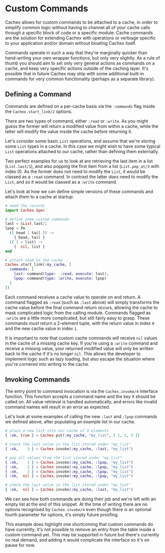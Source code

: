 # Custom Commands

Cachex allows for custom commands to be attached to a cache, in order to simplify common logic without having to channel all of your cache calls through a specific block of code or a specific module. Cache commands are the solution for extending Cachex with operations or verbiage specific to your application and/or domain without bloating Cachex itself.

Commands operate in such a way that they're marginally quicker than hand-writing your own wrapper functions, but only very slightly. As a rule of thumb you should aim to set only very general actions as commands on a cache, and keep very specific actions outside of the caching layer. It's possible that in future Cachex may ship with some additional built-in commands for very common functionality (perhaps as a separate library).

## Defining a Command

Commands are defined on a per-cache basis via the `:commands` flag inside the `Cachex.start_link/2` options.

There are two types of command, either `:read` or `:write`. As you might guess the former will return a modified value from within a cache, while the latter will modify the value inside the cache before returning it.

Let's consider some basic `List` operations, and assume that we're storing some `List` types in a cache. In this case we might wish to have some typical `List` operations attached to our cache, rather than defining them externally.

Two perfect examples for us to look at are retrieving the last item in a list (`List.last/1`), and also popping the first item from a list (`List.pop_at/3` with index 0). As the former does not need to modify the `List`, it would be classed as a `:read` command. In contrast the latter _does_ need to modify the `List`, and so it would be classed as a `:write` command.

Let's look at how we can define simple versions of these commands and attach them to a cache at startup:

```elixir
# need the records
import Cachex.Spec

# define some custom commands
last = &List.last/1
lpop = fn
  ([ head | tail ]) ->
    { head, tail }
  ([ ] = list) ->
    {  nil, list }
end

# attach them to the cache
Cachex.start_link(:my_cache, [
  commands: [
    last: command(type:  :read, execute: last),
    lpop: command(type: :write, execute: lpop)
  ]
])
```

Each command receives a cache value to operate on and return. A command flagged as `:read` (such as `:last` above) will simply transforms the cache value before the final command return occurs, allowing the cache to mask complicated logic from the calling module. Commands flagged as `:write` are a little more complicated, but still fairly easy to grasp. These commands *must* return a 2-element tuple, with the return value in index `0` and the new cache value in index `1`.

It is important to note that custom cache commands _will_ receive `nil` values in the cache of a missing cache key. If you're using a `:write` command and receive a misisng value, your returned modified value will only be written back to the cache if it's no longer `nil`. This allows the developer to implement logic such as lazy loading, but also escape the situation where you're cornered into writing to the cache.

## Invoking Commands

The entry point to command invocation is via the `Cachex.invoke/4` interface function. This function accepts a command name and the key it should be called on. All value retrieval is handled automatically, and errors like invalid command names will result in an error as expected.

Let's look at some examples of calling the new `:last` and `:lpop` commands we defined above, after populating an example list in our cache.

```elixir
# place a new list into our cache of 3 elements
{ :ok, true } = Cachex.put(:my_cache, "my_list", [ 1, 2, 3 ])

# check the last value in the list stored under "my_list"
{ :ok,    3 } = Cachex.invoke(:my_cache, :last, "my_list")

# pop all values from the list stored under "my_list"
{ :ok,    1 } = Cachex.invoke(:my_cache, :lpop, "my_list")
{ :ok,    2 } = Cachex.invoke(:my_cache, :lpop, "my_list")
{ :ok,    3 } = Cachex.invoke(:my_cache, :lpop, "my_list")
{ :ok,  nil } = Cachex.invoke(:my_cache, :lpop, "my_list")

# check the last value in the list stored under "my_list"
{ :ok,  nil } = Cachex.invoke(:my_cache, :last, "my_list")
```

We can see how both commands are doing their job and we're left with an empty list at the end of this snippet. At the time of writing there are no options recognised by `Cachex.invoke/4` even though there _is_ an optional fourth parameter for options, it's simply future proofing.

This example does highlight one shortcoming that custom commands do have currently; it's not possible to remove an entry from the table inside a custom command yet. This may be supported in future but there's currently no real demand, and adding it would complicate the interface so it's on pause for now.

